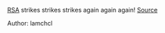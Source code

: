 [RSA](https://files.actf.co/2adb072ead5cf1d7701fa745b6d9f54cfbb79d6da05fa5592b9c0fe450221313/output.txt) strikes strikes strikes again again again! [Source](https://files.actf.co/e2c2e9745bc94ea37f6dd03e92be85653706e1734e1818e9714f33fbc97ee7e7/rsa.py)

Author: lamchcl
